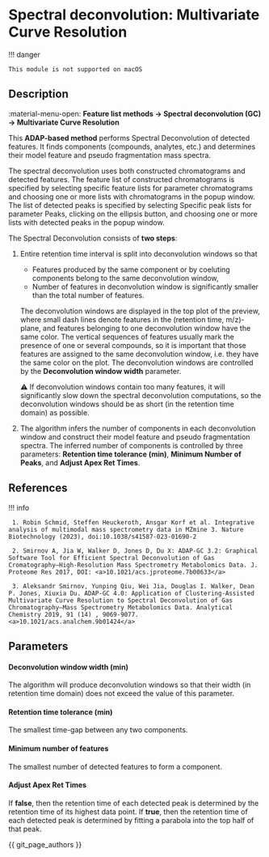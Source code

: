 # **Spectral deconvolution: Multivariate Curve Resolution**

!!! danger

    This module is not supported on macOS

## **Description**

:material-menu-open: **Feature list methods → Spectral deconvolution (GC) → Multivariate Curve Resolution**

This **ADAP-based method** performs Spectral Deconvolution of detected features. It finds components (compounds, analytes, etc.) and determines their model feature and pseudo fragmentation mass spectra.

The spectral deconvolution uses both constructed chromatograms and detected features. The feature list of constructed chromatograms is specified by selecting specific feature lists for parameter chromatograms and choosing one or more lists with chromatograms in the popup window. The list of detected peaks is specified by selecting Specific peak lists for parameter Peaks, clicking on the ellipsis button, and choosing one or more lists with detected peaks in the popup window.


The Spectral Deconvolution consists of **two steps**:

1. Entire retention time interval is split into deconvolution windows so that

   - Features produced by the same component or by coeluting components belong to the same deconvolution window,
   - Number of features in deconvolution window is significantly smaller than the total number of features.

   The deconvolution windows are displayed in the top plot of the preview, where small dash lines denote features in the (retention time, m/z)-plane, and features belonging to one deconvolution window have the same color. The vertical sequences of features usually mark the presence of one or several compounds, so it is important that those features are assigned to the same deconvolution window, i.e. they have the same color on the plot. The deconvolution windows are controlled by the **Deconvolution window width** parameter.

   :warning: If deconvolution windows contain too many features, it will significantly slow down the spectral deconvolution computations, so the deconvolution windows should be as short (in the retention time domain) as possible.
2. The algorithm infers the number of components in each deconvolution window and construct their model feature and pseudo fragmentation spectra. The inferred number of components is controlled by three parameters: **Retention time tolerance (min)**, **Minimum Number of Peaks**, and **Adjust Apex Ret Times**.

## **References**

!!! info

     1. Robin Schmid, Steffen Heuckeroth, Ansgar Korf et al. Integrative analysis of multimodal mass spectrometry data in MZmine 3. Nature Biotechnology (2023), doi:10.1038/s41587-023-01690-2 

     2. Smirnov A, Jia W, Walker D, Jones D, Du X: ADAP-GC 3.2: Graphical Software Tool for Efficient Spectral Deconvolution of Gas Cromatography—High-Resolution Mass Spectrometry Metabolomics Data. J. Proteome Res 2017, DOI: <a>10.1021/acs.jproteome.7b00633</a>

     3. Aleksandr Smirnov, Yunping Qiu, Wei Jia, Douglas I. Walker, Dean P. Jones, Xiuxia Du. ADAP-GC 4.0: Application of Clustering-Assisted Multivariate Curve Resolution to Spectral Deconvolution of Gas Chromatography–Mass Spectrometry Metabolomics Data. Analytical Chemistry 2019, 91 (14) , 9069-9077. <a>10.1021/acs.analchem.9b01424</a>

## **Parameters**

#### **Deconvolution window width (min)** 

The algorithm will produce deconvolution windows so that their width (in retention time domain) does not exceed the value of this parameter.

#### **Retention time tolerance (min)**

The smallest time-gap between any two components.

#### **Minimum number of features**

The smallest number of detected features to form a component.

#### **Adjust Apex Ret Times**

If **false**, then the retention time of each detected peak is determined by the retention time of its highest data point. 
If **true**, then the retention time of each detected peak is determined by fitting a parabola into the top half of that peak.

{{ git_page_authors }}